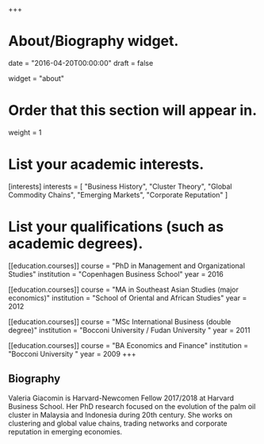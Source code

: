+++
# About/Biography widget.

date = "2016-04-20T00:00:00"
draft = false

widget = "about"

# Order that this section will appear in.
weight = 1

# List your academic interests.
[interests]
  interests = [
    "Business History",
    "Cluster Theory",
	"Global Commodity Chains",
  "Emerging Markets",
    "Corporate Reputation"
  ]

# List your qualifications (such as academic degrees).
[[education.courses]]
  course = "PhD in Management and Organizational Studies"
  institution = "Copenhagen Business School"
  year = 2016

[[education.courses]]
  course = "MA in Southeast Asian Studies (major economics)"
  institution = "School of Oriental and African Studies"
  year = 2012

[[education.courses]]
  course = "MSc International Business (double degree)"
  institution = "Bocconi University / Fudan University "
  year = 2011

[[education.courses]]
  course = "BA Economics and Finance"
  institution = "Bocconi University "
  year = 2009
+++

## **Biography**

Valeria Giacomin is Harvard-Newcomen Fellow 2017/2018 at Harvard Business School. Her PhD research focused on the evolution of the palm oil cluster in Malaysia and Indonesia during 20th century. She works on clustering and global value chains, trading networks and corporate reputation in emerging economies.
